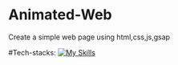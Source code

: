# Animated-Web
Create a simple web page using html,css,js,gsap

#Tech-stacks:
[![My Skills](https://skills.thijs.gg/icons?i=js,html,CSS,gsap)](https://skills.thijs.gg)

